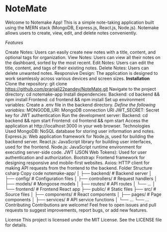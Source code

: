 # NoteMate
Welcome to Notemake App! This is a simple note-taking application built using the MERN stack (MongoDB, Express.js, React.js, Node.js). Notemake allows users to create, view, edit, and delete notes conveniently.

*Features*

Create Notes: Users can easily create new notes with a title, content, and optional tags for organization.
View Notes: Users can view all their notes on the dashboard, sorted by the most recent.
Edit Notes: Users can edit the title, content, and tags of their existing notes.
Delete Notes: Users can delete unwanted notes.
Responsive Design: The application is designed to work seamlessly across various devices and screen sizes.
**Installation**
Clone the repository: git clone https://github.com/pranjali22pandey/NoteMate.git
Navigate to the project directory: cd notemake-app
Install dependencies:
Backend: cd backend && npm install
Frontend: cd frontend && npm install
Set up environment variables:
Create a .env file in the backend directory.
*Define the following variables:*
MONGODB_URI: MongoDB connection URI
JWT_SECRET: Secret key for JWT authentication
Run the development server:
Backend: cd backend && npm start
Frontend: cd frontend && npm start
Access the application at http://localhost:3000 in your web browser.
Technologies Used
MongoDB: NoSQL database for storing user information and notes.
Express.js: Web application framework for Node.js, used for building the backend server.
React.js: JavaScript library for building user interfaces, used for the frontend.
Node.js: JavaScript runtime environment for executing server-side code.
JWT (JSON Web Tokens): Used for user authentication and authorization.
Bootstrap: Frontend framework for designing responsive and mobile-first websites.
Axios: HTTP client for making API requests from the frontend to the backend.
Folder Structure
csharp
Copy code
notemake-app/
│
├── backend/                  # Backend server
│   ├── config/               # Configuration files
│   ├── controllers/          # Request handlers
│   ├── models/               # Mongoose models
│   ├── routes/               # API routes
│   └── ...
│
└── frontend/                 # Frontend React app
    ├── public/               # Static files
    ├── src/                  # Source files
    │   ├── components/       # React components
    │   ├── pages/            # Page components
    │   ├── services/         # API service functions
    │   └── ...
    └── ...
Contributing
Contributions are welcome! Feel free to open issues and pull requests to suggest improvements, report bugs, or add new features.

License
This project is licensed under the MIT License. See the LICENSE file for details.
